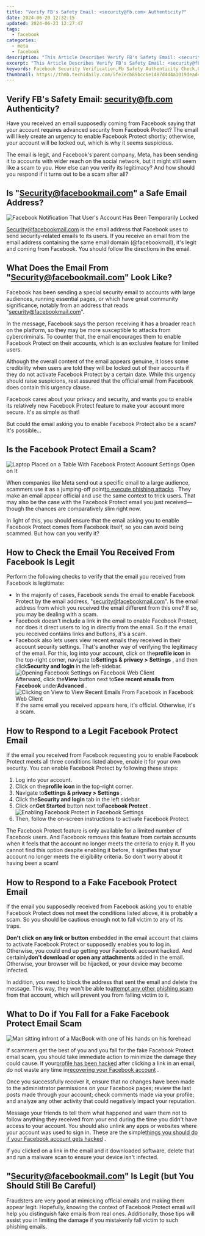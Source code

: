 ```yaml
---
title: "Verify FB's Safety Email: <security@fb.com> Authenticity?"
date: 2024-06-20 12:32:15
updated: 2024-06-23 12:27:47
tags:
  - facebook
categories:
  - meta
  - facebook
description: "This Article Describes Verify FB's Safety Email: <security@fb.com> Authenticity?"
excerpt: "This Article Describes Verify FB's Safety Email: <security@fb.com> Authenticity?"
keywords: Facebook Security Verification,Fb Safety Authenticity Check,Confirm FB Email Credibility,Validate FB Official Communication,Authenticating Fb Support Email,Assessing FB Safety Alerts,FB Email Reliability Test
thumbnail: https://thmb.techidaily.com/5fe7ecb89bcc6e1487d4d4a1019dead48cda049eb81dcbc464d7190885cdca32.jpg
---
```


## Verify FB's Safety Email: <security@fb.com> Authenticity?

 Have you received an email supposedly coming from Facebook saying that your account requires advanced security from Facebook Protect? The email will likely create an urgency to enable Facebook Protect shortly; otherwise, your account will be locked out, which is why it seems suspicious.

 The email is legit, and Facebook's parent company, Meta, has been sending it to accounts with wider reach on the social network, but it might still seem like a scam to you. How else can you verify its legitimacy? And how should you respond if it turns out to be a scam after all?

## Is "<Security@facebookmail.com>" a Safe Email Address?

![Facebook Notification That User's Account Has Been Temporarily Locked](https://static1.makeuseofimages.com/wordpress/wp-content/uploads/2023/05/facebook-notification-that-user-s-account-has-been-temporarily-locked.jpg)

 <Security@facebookmail.com> is the email address that Facebook uses to send security-related emails to its users. If you receive an email from the email address containing the same email domain (@facebookmail), it's legit and coming from Facebook. You should follow the directions in the email.

## What Does the Email From "<Security@facebookmail.com>" Look Like?

 Facebook has been sending a special security email to accounts with large audiences, running essential pages, or which have great community significance, notably from an address that reads "<security@facebookmail.com>".

 In the message, Facebook says the person receiving it has a broader reach on the platform, so they may be more susceptible to attacks from cybercriminals. To counter that, the email encourages them to enable Facebook Protect on their accounts, which is an exclusive feature for limited users.

 Although the overall content of the email appears genuine, it loses some credibility when users are told they will be locked out of their accounts if they do not activate Facebook Protect by a certain date. While this urgency should raise suspicions, rest assured that the official email from Facebook does contain this urgency clause.

 Facebook cares about your privacy and security, and wants you to enable its relatively new Facebook Protect feature to make your account more secure. It's as simple as that!

 But could the email asking you to enable Facebook Protect also be a scam? It's possible...

## Is the Facebook Protect Email a Scam?

![Laptop Placed on a Table With Facebook Protect Account Settings Open on It](https://static1.makeuseofimages.com/wordpress/wp-content/uploads/2023/05/laptop-placed-on-a-table-with-facebook-protect-account-settings-open-on-it.jpg)

 When companies like Meta send out a specific email to a large audience, scammers use it as a jumping-off point[to execute phishing attacks](https://www.makeuseof.com/types-of-phishing-attack/) . They make an email appear official and use the same context to trick users. That may also be the case with the Facebook Protect email you just received—though the chances are comparatively slim right now.

 In light of this, you should ensure that the email asking you to enable Facebook Protect comes from Facebook itself, so you can avoid being scammed. But how can you verify it?

## How to Check the Email You Received From Facebook Is Legit

 Perform the following checks to verify that the email you received from Facebook is legitimate:

* In the majority of cases, Facebook sends the email to enable Facebook Protect by the email address, "<security@facebookmail.com>". Is the email address from which you received the email different from this one? If so, you may be dealing with a scam.
* Facebook doesn't include a link in the email to enable Facebook Protect, nor does it direct users to log in directly from the email. So if the email you received contains links and buttons, it's a scam.
* Facebook also lets users view recent emails they received in their account security settings. That's another way of verifying the legitimacy of the email. For this, log into your account, click on the**profile icon** in the top-right corner, navigate to**Settings & privacy > Settings** , and then click**Security and login** in the left-sidebar.  
![Opening Facebook Settings on Facebook Web Client](https://static1.makeuseofimages.com/wordpress/wp-content/uploads/2022/10/Opening-Facebook-Settings-on-Facebook-Web-Client.jpg)  
 Afterward, click the**View** button next to**See recent emails from Facebook** under**Advanced** .  
![Clicking on View to View Recent Emails From Facebook in Facebook Web Client](https://static1.makeuseofimages.com/wordpress/wp-content/uploads/2022/10/Clicking-on-View-to-View-Recent-Emails-From-Facebook-in-Facebook-Web-Client.jpg)  
 If the same email you received appears here, it's official. Otherwise, it's a scam.

## How to Respond to a Legit Facebook Protect Email

 If the email you received from Facebook requesting you to enable Facebook Protect meets all three conditions listed above, enable it for your own security. You can enable Facebook Protect by following these steps:

1. Log into your account.
2. Click on the**profile icon** in the top-right corner.
3. Navigate to**Settings & privacy > Settings** .
4. Click the**Security and login** tab in the left sidebar.
5. Click on**Get Started** button next to**Facebook Protect** .  
![Enabling Facebook Protect in Facebook Settings](https://static1.makeuseofimages.com/wordpress/wp-content/uploads/2022/10/Enabling-Facebook-Protect-in-Facebook-Settings-1.jpg)
6. Then, follow the on-screen instructions to activate Facebook Protect.

 The Facebook Protect feature is only available for a limited number of Facebook users. And Facebook removes this feature from certain accounts when it feels that the account no longer meets the criteria to enjoy it. If you cannot find this option despite enabling it before, it signifies that your account no longer meets the eligibility criteria. So don't worry about it having been a scam!

## How to Respond to a Fake Facebook Protect Email

 If the email you supposedly received from Facebook asking you to enable Facebook Protect does not meet the conditions listed above, it is probably a scam. So you should be cautious enough not to fall victim to any of its traps.

**Don't click on any link or button** embedded in the email account that claims to activate Facebook Protect or supposedly enables you to log in. Otherwise, you could end up getting your Facebook account hacked. And certainly**don't download or open any attachments** added in the email. Otherwise, your browser will be hijacked, or your device may become infected.

 In addition, you need to block the address that sent the email and delete the message. This way, they won't be able to[attempt any other phishing scam](https://www.makeuseof.com/what-is-phishing/) from that account, which will prevent you from falling victim to it.

## What to Do if You Fall for a Fake Facebook Protect Email Scam

![Man sitting infront of a MacBook with one of his hands on his forehead](https://static1.makeuseofimages.com/wordpress/wp-content/uploads/2022/05/Man-sitting-infront-of-a-MacBook-with-one-of-his-hands-on-his-forehead.jpg)

 If scammers get the best of you and you fall for the fake Facebook Protect email scam, you should take immediate action to minimize the damage they could cause. If your[profile has been hacked](https://www.makeuseof.com/tag/facebook-hacked-heres-tell-fix/) after clicking a link in an email, do not waste any time in[recovering your Facebook account](https://www.makeuseof.com/tag/recover-facebook-account-longer-log/) .

 Once you successfully recover it, ensure that no changes have been made to the administrator permissions on your Facebook pages; review the last posts made through your account; check comments made via your profile; and analyze any other activity that could negatively impact your reputation.

 Message your friends to tell them what happened and warn them not to follow anything they received from your end during the time you didn't have access to your account. You should also unlink any apps or websites where your account was used to sign in. These are the simple[things you should do if your Facebook account gets hacked](https://www.makeuseof.com/tag/4-immediately-facebook-account-hacked/) .

 If you clicked on a link in the email and it downloaded software, delete that and run a malware scan to ensure your device isn't infected.

## "<Security@facebookmail.com>" Is Legit (but You Should Still Be Careful)

 Fraudsters are very good at mimicking official emails and making them appear legit. Hopefully, knowing the context of Facebook Protect email will help you distinguish fake emails from real ones. Additionally, those tips will assist you in limiting the damage if you mistakenly fall victim to such phishing emails.


<ins class="adsbygoogle"
     style="display:block"
     data-ad-format="autorelaxed"
     data-ad-client="ca-pub-7571918770474297"
     data-ad-slot="1223367746"></ins>



<ins class="adsbygoogle"
     style="display:block"
     data-ad-client="ca-pub-7571918770474297"
     data-ad-slot="8358498916"
     data-ad-format="auto"
     data-full-width-responsive="true"></ins>
